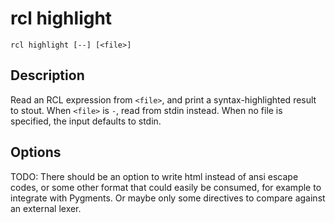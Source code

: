# rcl highlight

    rcl highlight [--] [<file>]

## Description

Read an <abbr>RCL</abbr> expression from `<file>`, and print a syntax-highlighted
result to stout. When `<file>` is `-`, read from stdin instead. When no file is
specified, the input defaults to stdin.

## Options

TODO: There should be an option to write html instead of ansi escape codes, or
some other format that could easily be consumed, for example to integrate with
Pygments. Or maybe only some directives to compare against an external lexer.

